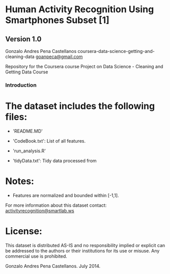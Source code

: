 Human Activity Recognition Using Smartphones Subset [1]
===============================================
Version 1.0
-----------------------------
Gonzalo Andres Pena Castellanos
coursera-data-science-getting-and-cleaning-data
goanpeca@gmail.com



Repository for the Coursera course Project on Data Science - Cleaning and Getting Data Course


### Introduction


The dataset includes the following files:
=========================================

- 'README.MD'

- 'CodeBook.txt': List of all features.

- 'run_analysis.R'

- 'tidyData.txt': Tidy data processed from 


Notes: 
======
- Features are normalized and bounded within [-1,1].

For more information about this dataset contact: activityrecognition@smartlab.ws

License:
========
This dataset is distributed AS-IS and no responsibility implied or explicit can be addressed to the authors or their institutions for its use or misuse. Any commercial use is prohibited.

Gonzalo Andres Pena Castellanos. July 2014.  
